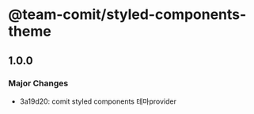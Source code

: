 # @team-comit/styled-components-theme

## 1.0.0

### Major Changes

- 3a19d20: comit styled components 테마provider
